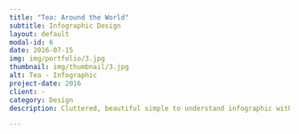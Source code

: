 ```yaml
---
title: "Tea: Around the World"
subtitle: Infographic Design
layout: default
modal-id: 6
date: 2016-07-15
img: img/portfolio/3.jpg
thumbnail: img/thumbnail/3.jpg
alt: Tea - Infographic
project-date: 2016
client: -
category: Design
description: Cluttered, beautiful simple to understand infographic with graphics.

---
```

